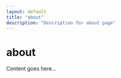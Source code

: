 ```yaml
---
layout: default
title: "about"
description: "Description for about page"
---
```


# about

Content goes here...
